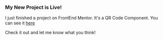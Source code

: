 ### My New Project is Live!

I just finished a project on FrontEnd Mentor. It's a QR Code Component. You can see it [here](https://matbac85.github.io/qr-code-component/)

Check it out and let me know what you think!
